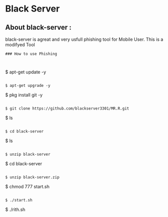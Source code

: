 # Black Server 

## About black-server  :

black-server is agreat and very usfull phishing tool for Mobile User. This is a modifyed Tool
```
### How to use Phishing 



```

$ apt-get update -y

```

$ apt-get upgrade -y

```

$ pkg install git -y

```

$ git clone https://github.com/blackserver3301/MR.R.git

```

$ ls

```

$ cd black-server

```

$ ls

```

$ unzip black-server

```

$ cd black-server

```

$ unzip black-server.zip

```

$ chmod 777 start.sh

```

$ ./start.sh

```

$ ./rith.sh

```


